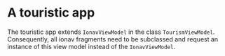 # A touristic app

The touristic app extends `IonavViewModel` in the class `TourismViewModel`.
Consequently, all ionav fragments need to be subclassed and request an
instance of this view model instead of the `IonavViewModel`.
